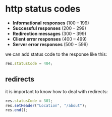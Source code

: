 # http status codes

- **Informational responses** (100 – 199)
- **Successful responses** (200 – 299)
- **Redirection messages** (300 – 399)
- **Client error responses** (400 – 499)
- **Server error responses** (500 – 599)

we can add status code to the response like this:

```js
res.statusCode = 404;
```

## redirects

it is important to know how to deal with redirects:

```js
res.statusCode = 301;
res.setHeader("Location", "/about");
res.end();
```
